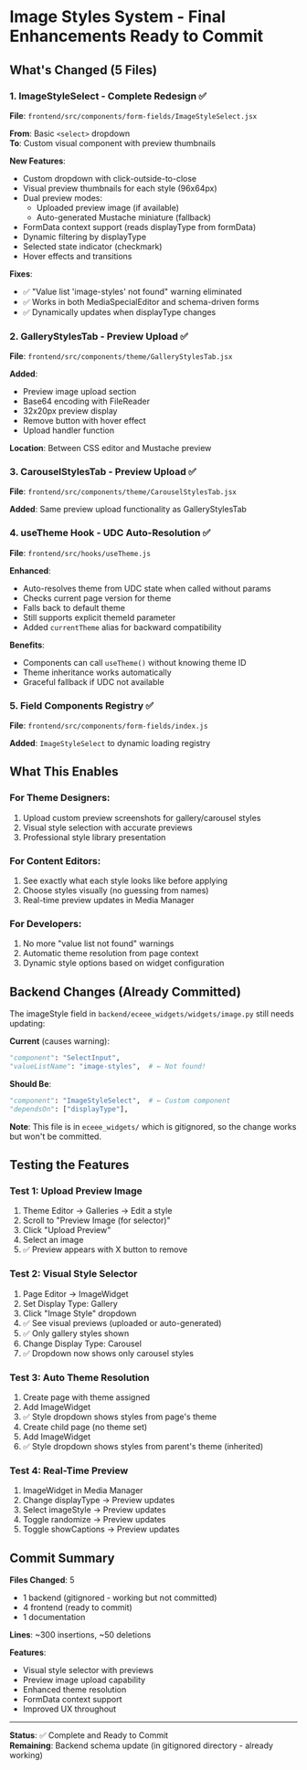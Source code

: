 # Image Styles System - Final Enhancements Ready to Commit

## What's Changed (5 Files)

### 1. ImageStyleSelect - Complete Redesign ✅
**File**: `frontend/src/components/form-fields/ImageStyleSelect.jsx`

**From**: Basic `<select>` dropdown  
**To**: Custom visual component with preview thumbnails

**New Features**:
- Custom dropdown with click-outside-to-close
- Visual preview thumbnails for each style (96x64px)
- Dual preview modes:
  - Uploaded preview image (if available)
  - Auto-generated Mustache miniature (fallback)
- FormData context support (reads displayType from formData)
- Dynamic filtering by displayType
- Selected state indicator (checkmark)
- Hover effects and transitions

**Fixes**:
- ✅ "Value list 'image-styles' not found" warning eliminated
- ✅ Works in both MediaSpecialEditor and schema-driven forms
- ✅ Dynamically updates when displayType changes

### 2. GalleryStylesTab - Preview Upload ✅
**File**: `frontend/src/components/theme/GalleryStylesTab.jsx`

**Added**:
- Preview image upload section
- Base64 encoding with FileReader
- 32x20px preview display
- Remove button with hover effect
- Upload handler function

**Location**: Between CSS editor and Mustache preview

### 3. CarouselStylesTab - Preview Upload ✅
**File**: `frontend/src/components/theme/CarouselStylesTab.jsx`

**Added**: Same preview upload functionality as GalleryStylesTab

### 4. useTheme Hook - UDC Auto-Resolution ✅
**File**: `frontend/src/hooks/useTheme.js`

**Enhanced**:
- Auto-resolves theme from UDC state when called without params
- Checks current page version for theme
- Falls back to default theme
- Still supports explicit themeId parameter
- Added `currentTheme` alias for backward compatibility

**Benefits**:
- Components can call `useTheme()` without knowing theme ID
- Theme inheritance works automatically
- Graceful fallback if UDC not available

### 5. Field Components Registry ✅
**File**: `frontend/src/components/form-fields/index.js`

**Added**: `ImageStyleSelect` to dynamic loading registry

## What This Enables

### For Theme Designers:
1. Upload custom preview screenshots for gallery/carousel styles
2. Visual style selection with accurate previews
3. Professional style library presentation

### For Content Editors:
1. See exactly what each style looks like before applying
2. Choose styles visually (no guessing from names)
3. Real-time preview updates in Media Manager

### For Developers:
1. No more "value list not found" warnings
2. Automatic theme resolution from page context
3. Dynamic style options based on widget configuration

## Backend Changes (Already Committed)

The imageStyle field in `backend/eceee_widgets/widgets/image.py` still needs updating:

**Current** (causes warning):
```python
"component": "SelectInput",
"valueListName": "image-styles",  # ← Not found!
```

**Should Be**:
```python
"component": "ImageStyleSelect",  # ← Custom component
"dependsOn": ["displayType"],
```

**Note**: This file is in `eceee_widgets/` which is gitignored, so the change works but won't be committed.

## Testing the Features

### Test 1: Upload Preview Image
1. Theme Editor → Galleries → Edit a style
2. Scroll to "Preview Image (for selector)"
3. Click "Upload Preview"
4. Select an image
5. ✅ Preview appears with X button to remove

### Test 2: Visual Style Selector
1. Page Editor → ImageWidget
2. Set Display Type: Gallery
3. Click "Image Style" dropdown
4. ✅ See visual previews (uploaded or auto-generated)
5. ✅ Only gallery styles shown
6. Change Display Type: Carousel
7. ✅ Dropdown now shows only carousel styles

### Test 3: Auto Theme Resolution
1. Create page with theme assigned
2. Add ImageWidget
3. ✅ Style dropdown shows styles from page's theme
4. Create child page (no theme set)
5. Add ImageWidget
6. ✅ Style dropdown shows styles from parent's theme (inherited)

### Test 4: Real-Time Preview
1. ImageWidget in Media Manager
2. Change displayType → Preview updates
3. Select imageStyle → Preview updates
4. Toggle randomize → Preview updates
5. Toggle showCaptions → Preview updates

## Commit Summary

**Files Changed**: 5
- 1 backend (gitignored - working but not committed)
- 4 frontend (ready to commit)
- 1 documentation

**Lines**: ~300 insertions, ~50 deletions

**Features**:
- Visual style selector with previews
- Preview image upload capability
- Enhanced theme resolution
- FormData context support
- Improved UX throughout

---

**Status**: ✅ Complete and Ready to Commit  
**Remaining**: Backend schema update (in gitignored directory - already working)

